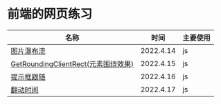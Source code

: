 # 前端的网页练习

| 名称                                                                                                                  | 时间      | 主要使用 |
| --------------------------------------------------------------------------------------------------------------------- | --------- | -------- |
| [图片瀑布流](https://lx1203hui.github.io/task/%E5%9B%BE%E7%89%87%E7%80%91%E5%B8%83%E6%B5%81/index.html)               | 2022.4.14 | js       |
| [GetRoundingClientRect(元素围绕效果)](https://lx1203hui.github.io/task/GetBoundingClientRect/boundingClientRect.html) | 2022.4.15 | js       |
| [提示框跟随](https://lx1203hui.github.io/task/mouseEvent/mouseEvent.html)                                             | 2022.4.16 | js       |
| [翻动时间](https://lx1203hui.github.io/task/timer/timer.html)                                                         | 2022.4.17 | js       |

